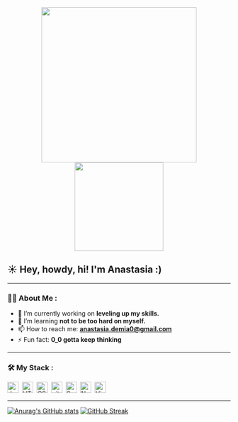 <div id="header" align="center">
  <img src="https://media.giphy.com/media/BmXoVlKSfQjlxEZvtm/giphy.gif" width="350"/>
  <img src="https://media.giphy.com/media/QAmILpbJNO1aF5Ow5P/giphy.gif" width="200"/>
</div>
<h2> ☀️ Hey, howdy, hi! I'm Anastasia :) </h2>

--- 

### :woman_technologist: About Me :

- 🔭 I’m currently working on <strong> leveling up my skills. </strong>
- 🌱 I’m learning <strong> not to be too hard on myself. </strong>
- 📫 How to reach me: <strong> anastasia.demia0@gmail.com </strong>
- ⚡ Fun fact: <strong> 0_0 gotta keep thinking </strong>

---

### :hammer_and_wrench: My Stack :
<img src="https://img.shields.io/badge/JavaScript-282C34?logo=javascript&logoColor=F7DF1E" alt="JavaScript logo" title="JavaScript" height="25" />&nbsp;
<img src="https://img.shields.io/badge/HTML5-282C34?logo=html5&logoColor=E34F26" alt="HTML5 logo" title="HTML5" height="25" />&nbsp;
<img src="https://img.shields.io/badge/CSS3-282C34?logo=css3&logoColor=1572B6" alt="CSS3 logo" title="CSS3" height="25" />&nbsp;
<img src="https://img.shields.io/badge/git-282C34?logo=git&logoColor=F05032" alt="git logo" title="git" height="25" />&nbsp;
<img src="https://img.shields.io/badge/Sass-282C34?logo=sass&logoColor=CC6699" alt="Sass logo" title="Sass" height="25" />&nbsp;
<img src="https://img.shields.io/badge/Node.js-282C34?logo=node.js&logoColor=339933" alt="Node.js logo" title="Node.js" height="25" />&nbsp;
<img src="https://img.shields.io/badge/VS%20Code-282C34?logo=visual-studio-code&logoColor=007ACC" alt="Visual Studio Code logo" title="Visual Studio Code" height="25" />&nbsp;

---

[![Anurag's GitHub stats](https://github-readme-stats.vercel.app/api?username=anastasia-demia&theme=merko&hide_border=true)](https://github.com/anuraghazra/github-readme-stats)
[![GitHub Streak](https://streak-stats.demolab.com?user=anastasia-demia&theme=merko&hide_border=true&date_format=M%20j%5B%2C%20Y%5D)](https://git.io/streak-stats)

